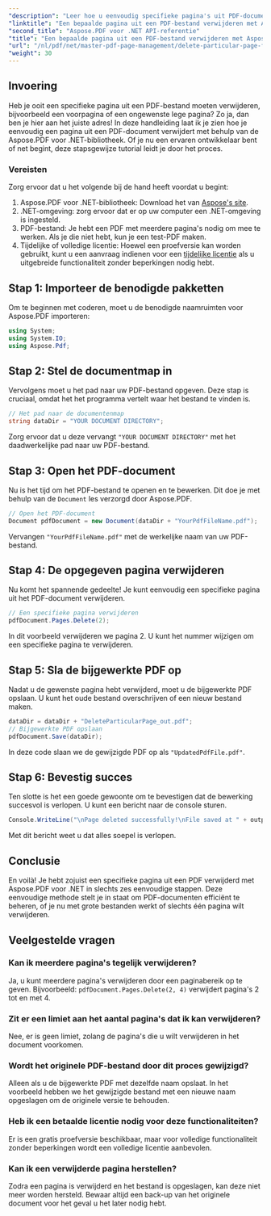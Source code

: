 ```yaml
---
"description": "Leer hoe u eenvoudig specifieke pagina's uit PDF-documenten verwijdert met de krachtige Aspose.PDF voor .NET-bibliotheek. Deze stapsgewijze handleiding is perfect voor ontwikkelaars van alle niveaus die PDF-beheer willen stroomlijnen."
"linktitle": "Een bepaalde pagina uit een PDF-bestand verwijderen met Aspose.PDF"
"second_title": "Aspose.PDF voor .NET API-referentie"
"title": "Een bepaalde pagina uit een PDF-bestand verwijderen met Aspose.PDF"
"url": "/nl/pdf/net/master-pdf-page-management/delete-particular-page-from-pdf-files/"
"weight": 30
---
```


## Invoering

Heb je ooit een specifieke pagina uit een PDF-bestand moeten verwijderen, bijvoorbeeld een voorpagina of een ongewenste lege pagina? Zo ja, dan ben je hier aan het juiste adres! In deze handleiding laat ik je zien hoe je eenvoudig een pagina uit een PDF-document verwijdert met behulp van de Aspose.PDF voor .NET-bibliotheek. Of je nu een ervaren ontwikkelaar bent of net begint, deze stapsgewijze tutorial leidt je door het proces.

### Vereisten

Zorg ervoor dat u het volgende bij de hand heeft voordat u begint:

1. Aspose.PDF voor .NET-bibliotheek: Download het van [Aspose's site](https://releases.aspose.com/pdf/net/).
2. .NET-omgeving: zorg ervoor dat er op uw computer een .NET-omgeving is ingesteld.
3. PDF-bestand: Je hebt een PDF met meerdere pagina's nodig om mee te werken. Als je die niet hebt, kun je een test-PDF maken.
4. Tijdelijke of volledige licentie: Hoewel een proefversie kan worden gebruikt, kunt u een aanvraag indienen voor een [tijdelijke licentie](https://purchase.aspose.com/temporary-license/) als u uitgebreide functionaliteit zonder beperkingen nodig hebt.

## Stap 1: Importeer de benodigde pakketten

Om te beginnen met coderen, moet u de benodigde naamruimten voor Aspose.PDF importeren:

```csharp
using System;
using System.IO;
using Aspose.Pdf;
```

## Stap 2: Stel de documentmap in

Vervolgens moet u het pad naar uw PDF-bestand opgeven. Deze stap is cruciaal, omdat het het programma vertelt waar het bestand te vinden is.

```csharp
// Het pad naar de documentenmap
string dataDir = "YOUR DOCUMENT DIRECTORY";
```

Zorg ervoor dat u deze vervangt `"YOUR DOCUMENT DIRECTORY"` met het daadwerkelijke pad naar uw PDF-bestand.

## Stap 3: Open het PDF-document

Nu is het tijd om het PDF-bestand te openen en te bewerken. Dit doe je met behulp van de `Document` les verzorgd door Aspose.PDF.

```csharp
// Open het PDF-document
Document pdfDocument = new Document(dataDir + "YourPdfFileName.pdf");
```

Vervangen `"YourPdfFileName.pdf"` met de werkelijke naam van uw PDF-bestand.

## Stap 4: De opgegeven pagina verwijderen

Nu komt het spannende gedeelte! Je kunt eenvoudig een specifieke pagina uit het PDF-document verwijderen.

```csharp
// Een specifieke pagina verwijderen
pdfDocument.Pages.Delete(2);
```

In dit voorbeeld verwijderen we pagina 2. U kunt het nummer wijzigen om een specifieke pagina te verwijderen.

## Stap 5: Sla de bijgewerkte PDF op

Nadat u de gewenste pagina hebt verwijderd, moet u de bijgewerkte PDF opslaan. U kunt het oude bestand overschrijven of een nieuw bestand maken.

```csharp
dataDir = dataDir + "DeleteParticularPage_out.pdf";
// Bijgewerkte PDF opslaan
pdfDocument.Save(dataDir);
```

In deze code slaan we de gewijzigde PDF op als `"UpdatedPdfFile.pdf"`.

## Stap 6: Bevestig succes

Ten slotte is het een goede gewoonte om te bevestigen dat de bewerking succesvol is verlopen. U kunt een bericht naar de console sturen.

```csharp
Console.WriteLine("\nPage deleted successfully!\nFile saved at " + outputFilePath);
```

Met dit bericht weet u dat alles soepel is verlopen.

## Conclusie

En voilà! Je hebt zojuist een specifieke pagina uit een PDF verwijderd met Aspose.PDF voor .NET in slechts zes eenvoudige stappen. Deze eenvoudige methode stelt je in staat om PDF-documenten efficiënt te beheren, of je nu met grote bestanden werkt of slechts één pagina wilt verwijderen.

## Veelgestelde vragen

### Kan ik meerdere pagina's tegelijk verwijderen?  
Ja, u kunt meerdere pagina's verwijderen door een paginabereik op te geven. Bijvoorbeeld: `pdfDocument.Pages.Delete(2, 4)` verwijdert pagina's 2 tot en met 4.

### Zit er een limiet aan het aantal pagina's dat ik kan verwijderen?  
Nee, er is geen limiet, zolang de pagina's die u wilt verwijderen in het document voorkomen.

### Wordt het originele PDF-bestand door dit proces gewijzigd?  
Alleen als u de bijgewerkte PDF met dezelfde naam opslaat. In het voorbeeld hebben we het gewijzigde bestand met een nieuwe naam opgeslagen om de originele versie te behouden.

### Heb ik een betaalde licentie nodig voor deze functionaliteiten?  
Er is een gratis proefversie beschikbaar, maar voor volledige functionaliteit zonder beperkingen wordt een volledige licentie aanbevolen.

### Kan ik een verwijderde pagina herstellen?  
Zodra een pagina is verwijderd en het bestand is opgeslagen, kan deze niet meer worden hersteld. Bewaar altijd een back-up van het originele document voor het geval u het later nodig hebt.